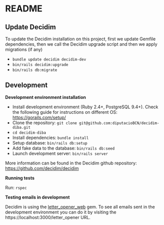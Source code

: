 # README

## Update Decidim

To update the Decidim installation on this project, first we update Gemfile dependencies, then we call the Decidim upgrade script and then we apply migrations (if any)

- `bundle update decidim decidim-dev`
- `bin/rails decidim:upgrade`
- `bin/rails db:migrate`

## Development

**Development environment installation**

- Install development environment (Ruby 2.4+, PostgreSQL 9.4+). Check the following guide for instructions on different OS: https://gorails.com/setup/
- Clone the repository: `git clone git@github.com:diputacioBCN/decidim-diba.git`
- `cd decidim-diba`
- Install dependencies: `bundle install`
- Setup database: `bin/rails db:setup`
- Add fake data to the database: `bin/rails db:seed`
- Launch development server: `bin/rails server`

More information can be found in the Decidim github repository: https://github.com/decidim/decidim

**Running tests**

Run: `rspec`


**Testing emails in development**

Decidim is using the [letter_opener_web](https://github.com/fgrehm/letter_opener_web) gem. To see all emails sent in the development environment you can do it by visiting the https://localhost:3000/letter_opener URL.
